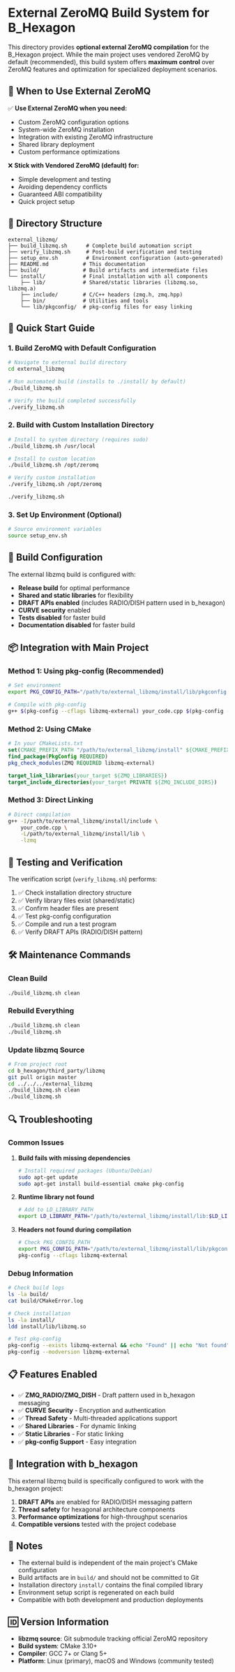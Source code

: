 # External ZeroMQ Build System for B_Hexagon

This directory provides **optional external ZeroMQ compilation** for the B_Hexagon project. While the main project uses vendored ZeroMQ by default (recommended), this build system offers **maximum control** over ZeroMQ features and optimization for specialized deployment scenarios.

## 🎯 When to Use External ZeroMQ

✅ **Use External ZeroMQ when you need:**
- Custom ZeroMQ configuration options
- System-wide ZeroMQ installation
- Integration with existing ZeroMQ infrastructure  
- Shared library deployment
- Custom performance optimizations

❌ **Stick with Vendored ZeroMQ (default) for:**
- Simple development and testing
- Avoiding dependency conflicts
- Guaranteed ABI compatibility
- Quick project setup

## 📁 Directory Structure

```
external_libzmq/
├── build_libzmq.sh      # Complete build automation script
├── verify_libzmq.sh     # Post-build verification and testing  
├── setup_env.sh         # Environment configuration (auto-generated)
├── README.md           # This documentation
├── build/              # Build artifacts and intermediate files
└── install/            # Final installation with all components
    ├── lib/            # Shared/static libraries (libzmq.so, libzmq.a)
    ├── include/        # C/C++ headers (zmq.h, zmq.hpp)  
    ├── bin/            # Utilities and tools
    └── lib/pkgconfig/  # pkg-config files for easy linking
```

## 🚀 Quick Start Guide

### 1. Build ZeroMQ with Default Configuration
```bash
# Navigate to external build directory
cd external_libzmq

# Run automated build (installs to ./install/ by default)
./build_libzmq.sh

# Verify the build completed successfully
./verify_libzmq.sh
```

### 2. Build with Custom Installation Directory
```bash
# Install to system directory (requires sudo)
./build_libzmq.sh /usr/local

# Install to custom location
./build_libzmq.sh /opt/zeromq

# Verify custom installation
./verify_libzmq.sh /opt/zeromq
```

```bash
./verify_libzmq.sh
```

### 3. Set Up Environment (Optional)

```bash
# Source environment variables
source setup_env.sh
```

## 🔧 Build Configuration

The external libzmq build is configured with:

- **Release build** for optimal performance
- **Shared and static libraries** for flexibility
- **DRAFT APIs enabled** (includes RADIO/DISH pattern used in b_hexagon)
- **CURVE security** enabled
- **Tests disabled** for faster build
- **Documentation disabled** for faster build

## 📦 Integration with Main Project

### Method 1: Using pkg-config (Recommended)

```bash
# Set environment
export PKG_CONFIG_PATH="/path/to/external_libzmq/install/lib/pkgconfig:$PKG_CONFIG_PATH"

# Compile with pkg-config
g++ $(pkg-config --cflags libzmq-external) your_code.cpp $(pkg-config --libs libzmq-external)
```

### Method 2: Using CMake

```cmake
# In your CMakeLists.txt
set(CMAKE_PREFIX_PATH "/path/to/external_libzmq/install" ${CMAKE_PREFIX_PATH})
find_package(PkgConfig REQUIRED)
pkg_check_modules(ZMQ REQUIRED libzmq-external)

target_link_libraries(your_target ${ZMQ_LIBRARIES})
target_include_directories(your_target PRIVATE ${ZMQ_INCLUDE_DIRS})
```

### Method 3: Direct Linking

```bash
# Direct compilation
g++ -I/path/to/external_libzmq/install/include \
    your_code.cpp \
    -L/path/to/external_libzmq/install/lib \
    -lzmq
```

## 🧪 Testing and Verification

The verification script (`verify_libzmq.sh`) performs:

1. ✅ Check installation directory structure
2. ✅ Verify library files exist (shared/static)
3. ✅ Confirm header files are present
4. ✅ Test pkg-config configuration
5. ✅ Compile and run a test program
6. ✅ Verify DRAFT APIs (RADIO/DISH pattern)

## 🛠 Maintenance Commands

### Clean Build

```bash
./build_libzmq.sh clean
```

### Rebuild Everything

```bash
./build_libzmq.sh clean
./build_libzmq.sh
```

### Update libzmq Source

```bash
# From project root
cd b_hexagon/third_party/libzmq
git pull origin master
cd ../../../external_libzmq
./build_libzmq.sh clean
./build_libzmq.sh
```

## 🔍 Troubleshooting

### Common Issues

1. **Build fails with missing dependencies**
   ```bash
   # Install required packages (Ubuntu/Debian)
   sudo apt-get update
   sudo apt-get install build-essential cmake pkg-config
   ```

2. **Runtime library not found**
   ```bash
   # Add to LD_LIBRARY_PATH
   export LD_LIBRARY_PATH="/path/to/external_libzmq/install/lib:$LD_LIBRARY_PATH"
   ```

3. **Headers not found during compilation**
   ```bash
   # Check PKG_CONFIG_PATH
   export PKG_CONFIG_PATH="/path/to/external_libzmq/install/lib/pkgconfig:$PKG_CONFIG_PATH"
   pkg-config --cflags libzmq-external
   ```

### Debug Information

```bash
# Check build logs
ls -la build/
cat build/CMakeError.log

# Check installation
ls -la install/
ldd install/lib/libzmq.so

# Test pkg-config
pkg-config --exists libzmq-external && echo "Found" || echo "Not found"
pkg-config --modversion libzmq-external
```

## 📋 Features Enabled

- ✅ **ZMQ_RADIO/ZMQ_DISH** - Draft pattern used in b_hexagon messaging
- ✅ **CURVE Security** - Encryption and authentication
- ✅ **Thread Safety** - Multi-threaded applications support
- ✅ **Shared Libraries** - For dynamic linking
- ✅ **Static Libraries** - For static linking
- ✅ **pkg-config Support** - Easy integration

## 🔗 Integration with b_hexagon

This external libzmq build is specifically configured to work with the b_hexagon project:

1. **DRAFT APIs** are enabled for RADIO/DISH messaging pattern
2. **Thread safety** for hexagonal architecture components
3. **Performance optimizations** for high-throughput scenarios
4. **Compatible versions** tested with the project codebase

## 📝 Notes

- The external build is independent of the main project's CMake configuration
- Build artifacts are in `build/` and should not be committed to Git
- Installation directory `install/` contains the final compiled library
- Environment setup script is regenerated on each build
- Compatible with both development and production deployments

## 🆔 Version Information

- **libzmq source**: Git submodule tracking official ZeroMQ repository
- **Build system**: CMake 3.10+
- **Compiler**: GCC 7+ or Clang 5+
- **Platform**: Linux (primary), macOS and Windows (community tested)
